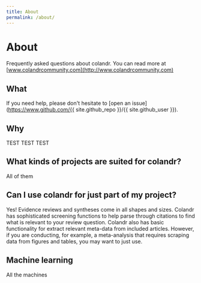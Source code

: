```yaml
---
title: About
permalink: /about/
---
```


# About

Frequently asked questions about colandr. You can read more at [www.colandrcommunity.com](http://www.colandrcommunity.com)

## What

If you need help, please don't hesitate to [open an issue](https://www.github.com/{{ site.github_repo }}/{{ site.github_user }}).

## Why

TEST TEST TEST

## What kinds of projects are suited for colandr?

All of them

## Can I use colandr for just part of my project?

Yes! Evidence reviews and syntheses come in all shapes and sizes. Colandr has sophisticated screening functions to help parse through citations to find what is relevant to your review question. Colandr also has basic functionality for extract relevant meta-data from included articles. However, if you are conducting, for example, a meta-analysis that requires scraping data from figures and tables, you may want to just use.

## Machine learning

All the machines